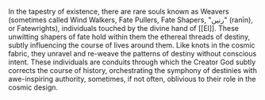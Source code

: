 

In the tapestry of existence, there are rare souls known as Weavers (sometimes called Wind Walkers, Fate Pullers, Fate Shapers, "رنين" (ranīn), or Fatewrights), individuals touched by the divine hand of [[El]]. These unwitting shapers of fate hold within them the ethereal threads of destiny, subtly influencing the course of lives around them. Like knots in the cosmic fabric, they unravel and re-weave the patterns of destiny without conscious intent. These individuals are conduits through which the Creator God subtly corrects the course of history, orchestrating the symphony of destinies with awe-inspiring authority, sometimes, if not often, oblivious to their role in the cosmic design.